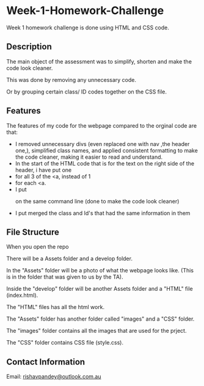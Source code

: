 # Week-1-Homework-Challenge
Week 1 homework challenge is done using HTML and CSS code. 

## Description
The main object of the assessment was to simplify, shorten and make the code look cleaner.

This was done by removing any unnecessary code.

Or by grouping certain class/ ID codes together on the CSS file.

## Features
The features of my code for the webpage compared to the orginal code are that:
- I removed unnecessary divs (even replaced one with nav ,the header one,), simplified class names, and applied consistent formatting to make the code cleaner, making it easier to read and understand.
- In the start of the HTML code that is for the text on the right side of the header, i have put one <li> for all 3 of the <a, instead of 1 <li> for each <a.
- I put <p> on the same command line (done to make the code look cleaner)
- I put merged the class and Id's that had the same information in them

## File Structure
When you open the repo
  
There will be a Assets folder and a develop folder.
  
In the "Assets" folder will be a photo of what the webpage looks like. (This is in the folder that was given to us by the TA).
  
Inside the "develop" folder will be another Assets folder and a "HTML" file (index.html).
  
The "HTML" files has all the html work.
  
The "Assets" folder has another folder called "images" and a "CSS" folder.
  
The "images" folder contains all the images that are used for the prject.
  
The "CSS" folder contains CSS file (style.css).

## Contact Information
Email: rishavpandey@outlook.com.au 






